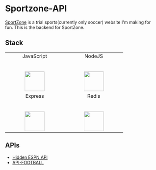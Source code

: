 # Sportzone-API

[SportZone](https://github.com/amenline/sportzone) is a trial sports(currently only soccer) website I'm making for fun.
This is the backend for SportZone.

## Stack
<table>
  <tbody>
    <tr valign="top">
      <td width="25%" align="center">
        <span>JavaScript</span><br><br><br>
        <img height="64px" src="https://cdn.svgporn.com/logos/javascript.svg">
      </td>
      <td width="25%" align="center">
        <span>NodeJS</span><br><br><br>
        <img height="64px" src="https://cdn.svgporn.com/logos/nodejs-icon.svg">
      </td>
    </tr>
    <tr valign="top">
      <td width="25%" align="center">
        <span>Express</span><br><br><br>
        <img height="64px" src="https://cdn.svgporn.com/logos/express.svg">
      </td>
      <td width="25%" align="center">
        <span>Redis</span><br><br><br>
        <img height="64px" src="https://cdn.svgporn.com/logos/redis.svg">
      </td>
    </tr>
  </tbody>
</table>

## APIs
* [Hidden ESPN API](https://gist.github.com/akeaswaran/b48b02f1c94f873c6655e7129910fc3b)
* [API-FOOTBALL](https://rapidapi.com/api-sports/api/api-football)